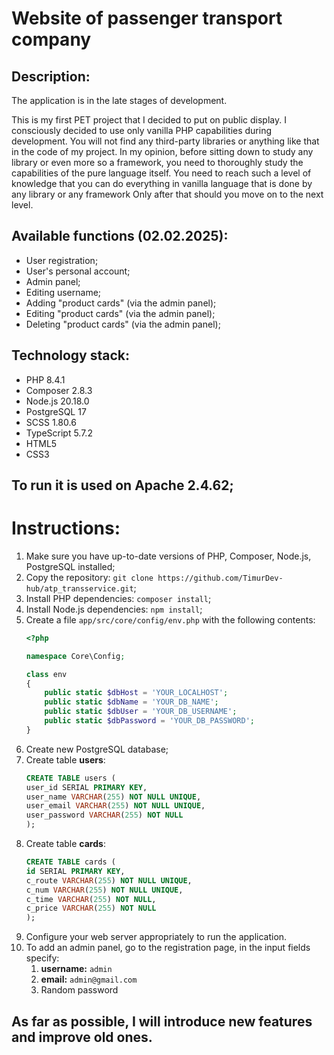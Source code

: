 # Website of passenger transport company

## Description:
The application is in the late stages of development.

This is my first PET project that I decided to put on public display.
I consciously decided to use only vanilla PHP capabilities during development. You will not find any third-party libraries or anything like that in the code of my project.
In my opinion, before sitting down to study any library or even more so a framework, you need to thoroughly study the capabilities of the pure language itself. You need to reach such a level of knowledge that you can do everything in vanilla language that is done by any library or any framework
Only after that should you move on to the next level.

## Available functions (02.02.2025):
* User registration;
* User's personal account;
* Admin panel;
* Editing username;
* Adding "product cards" (via the admin panel);
* Editing "product cards" (via the admin panel);
* Deleting "product cards" (via the admin panel);

## Technology stack:
* PHP 8.4.1
* Composer 2.8.3
* Node.js 20.18.0
* PostgreSQL 17
* SCSS 1.80.6
* TypeScript 5.7.2
* HTML5
* CSS3

## To run it is used on Apache 2.4.62;

# Instructions:
1. Make sure you have up-to-date versions of PHP, Composer, Node.js, PostgreSQL installed;
2. Copy the repository: `git clone https://github.com/TimurDev-hub/atp_transservice.git`;
3. Install PHP dependencies: `composer install`;
4. Install Node.js dependencies: `npm install`;
5. Create a file `app/src/core/config/env.php` with the following contents:
	```php
	<?php

	namespace Core\Config;

	class env
	{
		public static $dbHost = 'YOUR_LOCALHOST';
		public static $dbName = 'YOUR_DB_NAME';
		public static $dbUser = 'YOUR_DB_USERNAME';
		public static $dbPassword = 'YOUR_DB_PASSWORD';
	}
	```
6. Create new PostgreSQL database;
7. Create table **users**:
	```sql
	CREATE TABLE users (
	user_id SERIAL PRIMARY KEY,
	user_name VARCHAR(255) NOT NULL UNIQUE,
	user_email VARCHAR(255) NOT NULL UNIQUE,
	user_password VARCHAR(255) NOT NULL
	);
	```
8. Create table **cards**:
	```sql
	CREATE TABLE cards (
	id SERIAL PRIMARY KEY,
	c_route VARCHAR(255) NOT NULL UNIQUE,
	c_num VARCHAR(255) NOT NULL UNIQUE,
	c_time VARCHAR(255) NOT NULL,
	c_price VARCHAR(255) NOT NULL
	);
	```
9. Configure your web server appropriately to run the application.
10. To add an admin panel, go to the registration page, in the input fields specify:
	1. **username:** `admin`
	2. **email:** `admin@gmail.com`
	3. Random password

## As far as possible, I will introduce new features and improve old ones.